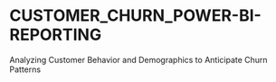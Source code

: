# CUSTOMER_CHURN_POWER-BI-REPORTING
Analyzing Customer Behavior and Demographics to Anticipate Churn Patterns
